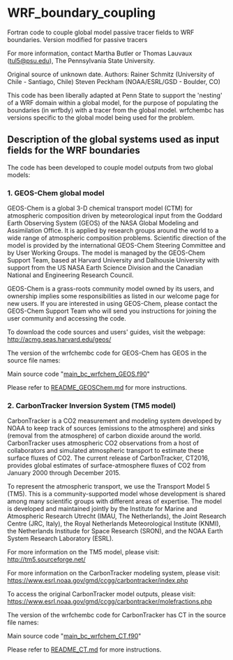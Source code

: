 # WRF_boundary_coupling

Fortran code to couple global model passive tracer fields to WRF boundaries. Version modified for passive tracers

For more information, contact Martha Butler or Thomas Lauvaux (tul5@psu.edu), The Pennsylvania State University.

Original source of unknown date. Authors: Rainer Schmitz (University of Chile - Santiago, Chile) Steven Peckham (NOAA/ESRL/GSD - Boulder, CO)

This code has been liberally adapted at Penn State to support the 'nesting' of a WRF domain within a global model, for the purpose of populating the boundaries (in wrfbdy) with a tracer from the global model. wrfchembc has versions specific to the global model being used for the problem. 




## Description of the global systems used as input fields for the WRF boundaries

The code has been developed to couple model outputs from two global models:

### 1. GEOS-Chem global model
GEOS-Chem is a global 3-D chemical transport model (CTM) for atmospheric composition driven by meteorological input from the Goddard Earth Observing System (GEOS) of the NASA Global Modeling and Assimilation Office. It is applied by research groups around the world to a wide range of atmospheric composition problems. Scientific direction of the model is provided by the international GEOS-Chem Steering Committee and by User Working Groups. The model is managed by the GEOS-Chem Support Team, based at Harvard University and Dalhousie University with support from the US NASA Earth Science Division and the Canadian National and Engineering Research Council.

GEOS-Chem is a grass-roots community model owned by its users, and ownership implies some responsibilities as listed in our welcome page for new users. If you are interested in using GEOS-Chem, please contact the GEOS-Chem Support Team who will send you instructions for joining the user community and accessing the code.

To download the code sources and users' guides, visit the webpage: 
http://acmg.seas.harvard.edu/geos/

The version of the wrfchembc code for GEOS-Chem has GEOS in the source file names:

Main source code "[main_bc_wrfchem_GEOS.f90](main_bc_wrfchem_GEOS.f90)"

Please refer to [README_GEOSChem.md](README_GEOSChem.md) for more instructions.

### 2. CarbonTracker Inversion System (TM5 model)
CarbonTracker is a CO2 measurement and modeling system developed by NOAA to keep track of sources (emissions to the atmosphere) and sinks (removal from the atmosphere) of carbon dioxide around the world. CarbonTracker uses atmospheric CO2 observations from a host of collaborators and simulated atmospheric transport to estimate these surface fluxes of CO2. The current release of CarbonTracker, CT2016, provides global estimates of surface-atmosphere fluxes of CO2 from January 2000 through December 2015.

To represent the atmospheric transport, we use the Transport Model 5 (TM5). This is a community-supported model whose development is shared among many scientific groups with different areas of expertise. The model is developed and maintained jointly by the Institute for Marine and Atmospheric Research Utrecht (IMAU, The Netherlands), the Joint Research Centre (JRC, Italy), the Royal Netherlands Meteorological Institute (KNMI), the Netherlands Institude for Space Research (SRON), and the NOAA Earth System Research Laboratory (ESRL). 

For more information on the TM5 model, please visit:
http://tm5.sourceforge.net/

For more information on the CarbonTracker modeling system, please visit:
https://www.esrl.noaa.gov/gmd/ccgg/carbontracker/index.php

To access the original CarbonTracker model outputs, please visit:
https://www.esrl.noaa.gov/gmd/ccgg/carbontracker/molefractions.php

The version of the wrfchembc code for CarbonTracker has CT in the source file names:

Main source code "[main_bc_wrfchem_CT.f90](main_bc_wrfchem_CT.f90)"

Please refer to [README_CT.md](README_CT.md) for more instructions.

